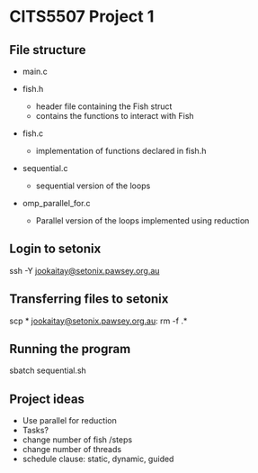 # CITS5507 Project 1 

## File structure
- main.c
- fish.h
    - header file containing the Fish struct 
    - contains the functions to interact with Fish
- fish.c
    - implementation of functions declared in fish.h

- sequential.c
    - sequential version of the loops

- omp_parallel_for.c
    - Parallel version of the loops implemented using reduction

## Login to setonix
ssh -Y jookaitay@setonix.pawsey.org.au

## Transferring files to setonix
scp * jookaitay@setonix.pawsey.org.au:
rm -f .*

## Running the program
sbatch sequential.sh

## Project ideas
- Use parallel for reduction
- Tasks? 
- change number of fish /steps 
- change number of threads 
- schedule clause: static, dynamic, guided